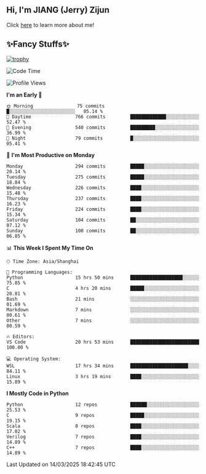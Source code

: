 ## Hi, I'm JIANG (Jerry) Zijun

Click [here](https://jzjerry.github.io/about/) to learn more about me!

## ✨Fancy Stuffs✨
[![trophy](https://github-profile-trophy.vercel.app/?username=jzjerry&theme=onedark)](https://github.com/ryo-ma/github-profile-trophy)
<!--START_SECTION:waka-->
![Code Time](http://img.shields.io/badge/Code%20Time-1%2C130%20hrs%2046%20mins-blue)

![Profile Views](http://img.shields.io/badge/Profile%20Views-3-blue)

**I'm an Early 🐤** 

```text
🌞 Morning                75 commits          █░░░░░░░░░░░░░░░░░░░░░░░░   05.14 % 
🌆 Daytime                766 commits         █████████████░░░░░░░░░░░░   52.47 % 
🌃 Evening                540 commits         █████████░░░░░░░░░░░░░░░░   36.99 % 
🌙 Night                  79 commits          █░░░░░░░░░░░░░░░░░░░░░░░░   05.41 % 
```
📅 **I'm Most Productive on Monday** 

```text
Monday                   294 commits         █████░░░░░░░░░░░░░░░░░░░░   20.14 % 
Tuesday                  275 commits         █████░░░░░░░░░░░░░░░░░░░░   18.84 % 
Wednesday                226 commits         ████░░░░░░░░░░░░░░░░░░░░░   15.48 % 
Thursday                 237 commits         ████░░░░░░░░░░░░░░░░░░░░░   16.23 % 
Friday                   224 commits         ████░░░░░░░░░░░░░░░░░░░░░   15.34 % 
Saturday                 104 commits         ██░░░░░░░░░░░░░░░░░░░░░░░   07.12 % 
Sunday                   100 commits         ██░░░░░░░░░░░░░░░░░░░░░░░   06.85 % 
```


📊 **This Week I Spent My Time On** 

```text
🕑︎ Time Zone: Asia/Shanghai

💬 Programming Languages: 
Python                   15 hrs 50 mins      ███████████████████░░░░░░   75.85 % 
C                        4 hrs 20 mins       █████░░░░░░░░░░░░░░░░░░░░   20.81 % 
Bash                     21 mins             ░░░░░░░░░░░░░░░░░░░░░░░░░   01.69 % 
Markdown                 7 mins              ░░░░░░░░░░░░░░░░░░░░░░░░░   00.61 % 
Other                    7 mins              ░░░░░░░░░░░░░░░░░░░░░░░░░   00.59 % 

🔥 Editors: 
VS Code                  20 hrs 53 mins      █████████████████████████   100.00 % 

💻 Operating System: 
WSL                      17 hrs 34 mins      █████████████████████░░░░   84.11 % 
Linux                    3 hrs 19 mins       ████░░░░░░░░░░░░░░░░░░░░░   15.89 % 
```

**I Mostly Code in Python** 

```text
Python                   12 repos            ██████░░░░░░░░░░░░░░░░░░░   25.53 % 
C                        9 repos             █████░░░░░░░░░░░░░░░░░░░░   19.15 % 
Scala                    8 repos             ████░░░░░░░░░░░░░░░░░░░░░   17.02 % 
Verilog                  7 repos             ████░░░░░░░░░░░░░░░░░░░░░   14.89 % 
C++                      7 repos             ████░░░░░░░░░░░░░░░░░░░░░   14.89 % 
```




 Last Updated on 14/03/2025 18:42:45 UTC
<!--END_SECTION:waka-->
